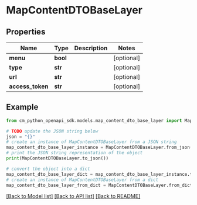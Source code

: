 # MapContentDTOBaseLayer


## Properties

Name | Type | Description | Notes
------------ | ------------- | ------------- | -------------
**menu** | **bool** |  | [optional] 
**type** | **str** |  | [optional] 
**url** | **str** |  | [optional] 
**access_token** | **str** |  | [optional] 

## Example

```python
from cm_python_openapi_sdk.models.map_content_dto_base_layer import MapContentDTOBaseLayer

# TODO update the JSON string below
json = "{}"
# create an instance of MapContentDTOBaseLayer from a JSON string
map_content_dto_base_layer_instance = MapContentDTOBaseLayer.from_json(json)
# print the JSON string representation of the object
print(MapContentDTOBaseLayer.to_json())

# convert the object into a dict
map_content_dto_base_layer_dict = map_content_dto_base_layer_instance.to_dict()
# create an instance of MapContentDTOBaseLayer from a dict
map_content_dto_base_layer_from_dict = MapContentDTOBaseLayer.from_dict(map_content_dto_base_layer_dict)
```
[[Back to Model list]](../README.md#documentation-for-models) [[Back to API list]](../README.md#documentation-for-api-endpoints) [[Back to README]](../README.md)


